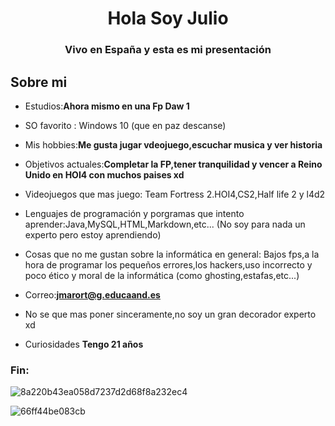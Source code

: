 <h1 align="center">Hola Soy Julio</h1>
<h3 align="center">Vivo en España y esta es mi presentación</h3>


## Sobre mi
- Estudios:**Ahora mismo en una Fp Daw 1**

- SO favorito : Windows 10 (que en paz descanse)

- Mis hobbies:**Me gusta jugar vdeojuego,escuchar musica y ver historia**

- Objetivos actuales:**Completar la FP,tener tranquilidad y vencer a Reino Unido en HOI4 con muchos paises xd**

- Videojuegos que mas juego: Team Fortress 2.HOI4,CS2,Half life 2 y l4d2

- Lenguajes de programación y porgramas que intento aprender:Java,MySQL,HTML,Markdown,etc... (No soy para nada un experto pero estoy aprendiendo)

- Cosas que no me gustan sobre la informática en general: Bajos fps,a la hora de programar los pequeños errores,los hackers,uso incorrecto y poco ético y moral de la informática (como ghosting,estafas,etc...)

- Correo:**jmarort@g.educaand.es**

- No se que mas poner sinceramente,no soy un gran decorador experto xd 


- Curiosidades **Tengo 21 años**

<h3 align="left">Fin:</h3>
<p align="left">
</p>


![8a220b43ea058d7237d2d68f8a232ec4](https://github.com/user-attachments/assets/f6675cf7-5df1-493d-85fd-9e7142c3cab3)


![66ff44be083cb](https://github.com/user-attachments/assets/7ace3e80-3b0f-4cdb-a56c-b439498c4407)
